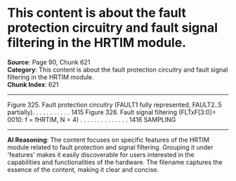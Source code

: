 # This content is about the fault protection circuitry and fault signal filtering in the HRTIM module.

**Source**: Page 90, Chunk 621  
**Category**: This content is about the fault protection circuitry and fault signal filtering in the HRTIM module.  
**Chunk Index**: 621

---

Figure 325. Fault protection circuitry (FAULT1 fully represented, FAULT2..5 partially). . . . . . . . . . . 1415
Figure 326. Fault signal filtering (FLTxF[3:0]= 0010: f = fHRTIM, N = 4) . . . . . . . . . . . . . . 1416
SAMPLING

---

**AI Reasoning**: The content focuses on specific features of the HRTIM module related to fault protection and signal filtering. Grouping it under 'features' makes it easily discoverable for users interested in the capabilities and functionalities of the hardware. The filename captures the essence of the content, making it clear and concise.
